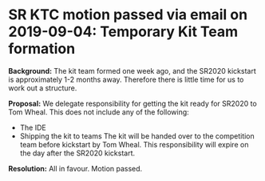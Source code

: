 # SR KTC motion passed via email on 2019-09-04: Temporary Kit Team formation

**Background:**
The kit team formed one week ago, and the SR2020 kickstart is approximately 1-2 months away. Therefore there is little time for us to work out a structure.

**Proposal:**
We delegate responsibility for getting the kit ready for SR2020
to Tom Wheal. This does not include any of the following:
 * The IDE
 * Shipping the kit to teams
The kit will be handed over to the competition team before kickstart by Tom
Wheal.  This responsibility will expire on the day after the SR2020 kickstart.

**Resolution:**
All in favour. Motion passed.
